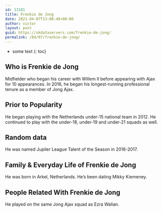 ```yaml
---
id: 13181
title: Frenkie de Jong
date: 2021-04-07T13:00:48+00:00
author: victor
layout: post
guid: https://ukdataservers.com/frenkie-de-jong/
permalink: /04/07/frenkie-de-jong/
---
```


* some text
{: toc}


## Who is Frenkie de Jong



Midfielder who began his career with Willem II before appearing with Ajax for 10 appearances. In 2016, he began his longest-running professional tenure as a member of Jong Ajax. 

                
                
                
## Prior to Popularity



He began playing with the Netherlands under-15 national team in 2012. He continued to play with the under-18, under-19 and under-21 squads as well. 

                
                
                
## Random data



He was named Jupiler League Talent of the Season in 2016-2017. 

                
                
                
## Family & Everyday Life of Frenkie de Jong



He was born in Arkel, Netherlands. He&#8217;s been dating Mikky Kiemeney.

                
                
                
## People Related With Frenkie de Jong



He played on the same Jong Ajax squad as Ezra Walian. 

                
              
            
          
          
          